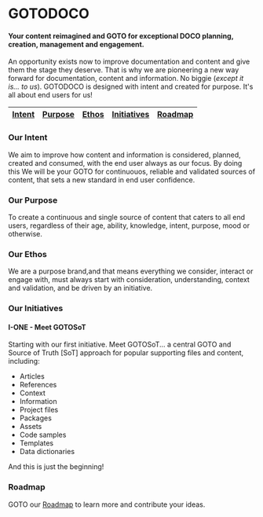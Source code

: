 # GOTODOCO
#### Your content reimagined and GOTO for exceptional DOCO planning, creation, management and engagement.

An opportunity exists now to improve documentation and content and give them the stage they deserve. 
That is why we are pioneering a new way forward for documentation, content and information. No biggie (_except it is... to us_).
GOTODOCO is designed with intent and created for purpose. It's all about end users for us! 

| [Intent](#our-intent) | [Purpose](#our-purpose) | [Ethos](#our-ethos) | [Initiatives](#one) | [Roadmap](#roadmap) |
| --| --| --| --| --| 

### Our Intent 
We aim to improve how content and information is considered, planned, created and consumed, with the end user always as our focus. 
By doing this We will be your GOTO for continuouos, reliable and validated sources of content, that sets a new standard in end user confidence.

### Our Purpose
To create a continuous and single source of content that caters to all end users, regardless of their age, ability, knowledge, intent, purpose, mood or otherwise.

### Our Ethos
We are a purpose brand,and that means everything we consider, interact or engage with, must always start with consideration, understanding, context and validation, and be driven by an initiative.

### Our Initiatives

#### I-ONE - Meet GOTOSoT

Starting with our first initiative. Meet GOTOSoT... a central GOTO and Source of Truth [SoT] approach for popular supporting files and content, including:

- Articles
- References
- Context
- Information
- Project files
- Packages
- Assets
- Code samples
- Templates
- Data dictionaries

And this is just the beginning! 

### Roadmap
GOTO our [Roadmap](https://github.com/orgs/GOTODOCO/projects/13/views/1) to learn more and contribute your ideas.
